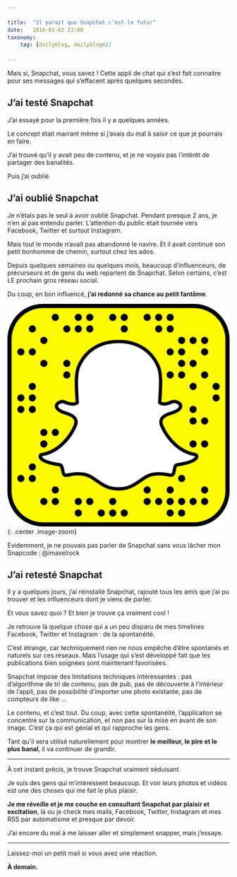 ```yaml
---

title:  "Il parait que Snapchat c’est le futur"
date:   2016-03-02 23:00
taxonomy:
    tag: [dailyblog, dailyblog#2]

---
```


Mais si, Snapchat, vous savez ! Cette appli de chat qui s’est fait connaitre pour ses messages qui s’effacent après quelques secondes.

## J’ai testé Snapchat

J’ai essayé pour la première fois il y a quelques années. 

Le concept était marrant même si j’avais du mal à saisir ce que je pourrais en faire. 

J’ai trouvé qu’il y avait peu de contenu, et je ne voyais pas l’intérêt de partager des banalités.

Puis j’ai oublié.

## J’ai oublié Snapchat

Je n’étais pas le seul à avoir oublié Snapchat. Pendant presque 2 ans, je n’en ai pas entendu parler. L’attention du public était tournée vers Facebook, Twitter et surtout Instagram.

Mais tout le monde n’avait pas abandonné le navire. Et il avait continué son petit bonhomme de chemin, surtout chez les ados.

Depuis quelques semaines ou quelques mois, beaucoup d’influenceurs, de précurseurs et de gens du web reparlent de Snapchat. Selon certains, c’est LE prochain gros réseau social.

Du coup, en bon influencé, **j’ai redonné sa chance au petit fantôme**. 

![mon Snapcode : @imaxelrock](/assets/images/snapchat.png "mon Snapcode : @imaxelrock"){: .center .image-zoom}


<p class="center">Évidemment, je ne pouvais pas parler de Snapchat sans vous lâcher mon Snapcode : @imaxelrock</p>

## J’ai retesté Snapchat

Il y a quelques jours, j’ai réinstallé Snapchat, rajouté tous les amis que j’ai pu trouver et les influenceurs dont je viens de parler.

Et vous savez quoi ? Et bien je trouve ça vraiment cool !

Je retrouve là quelque chose qui a un peu disparu de mes timelines Facebook, Twitter et Instagram : de la spontanéité. 

C’est étrange, car techniquement rien ne nous empêche d’être spontanés et naturels sur ces réseaux. Mais l’usage qui s’est développé fait que les publications bien soignées sont maintenant favorisées.

Snapchat impose des limitations techniques intéressantes : pas d’algorithme de tri de contenu, pas de pub, pas de découverte à l’intérieur de l’appli, pas de possibilité d’importer une photo existante, pas de compteurs de like …

Le contenu, et c’est tout. Du coup, avec cette spontanéité, l’application se concentre sur la communication, et non pas sur la mise en avant de son image. C’est ça qui est génial et qui rapproche les gens. 

Tant qu'il sera utilisé naturellement pour montrer **le meilleur, le pire et le plus banal**, il va continuer de grandir. 

___

À cet instant précis, je trouve Snapchat vraiment séduisant.

Je suis des gens qui m’intéressent beaucoup. Et voir leurs photos et vidéos est une des choses qui me fait le plus plaisir. 

**Je me réveille et je me couche en consultant Snapchat par plaisir et excitation**, là ou je check mes mails, Facebook, Twitter, Instagram et mes RSS par automatisme et presque par devoir.

J’ai encore du mal à me laisser aller et simplement snapper, mais j’essaye.

___

Laissez-moi un petit mail si vous avez une réaction.

**À demain.**

